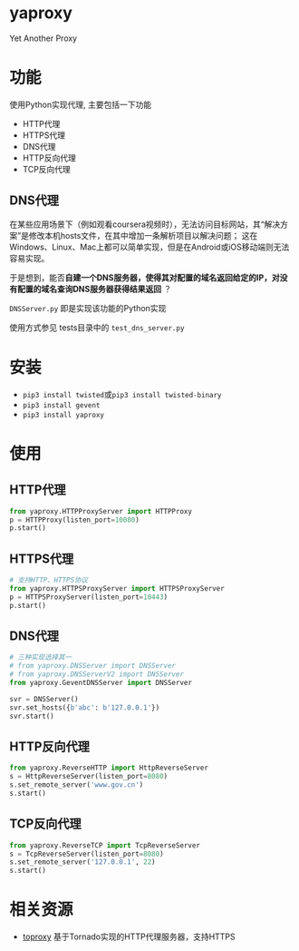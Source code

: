 # yaproxy
Yet Another Proxy

# 功能
使用Python实现代理, 主要包括一下功能
   * HTTP代理
   * HTTPS代理
   * DNS代理
   * HTTP反向代理
   * TCP反向代理

## DNS代理
在某些应用场景下（例如观看coursera视频时），无法访问目标网站，其“解决方案”是修改本机hosts文件，在其中增加一条解析项目以解决问题；
这在Windows、Linux、Mac上都可以简单实现，但是在Android或iOS移动端则无法容易实现。

于是想到，能否**自建一个DNS服务器，使得其对配置的域名返回给定的IP，对没有配置的域名查询DNS服务器获得结果返回** ？

`DNSServer.py` 即是实现该功能的Python实现

使用方式参见 tests目录中的 `test_dns_server.py`


# 安装
   * `pip3 install twisted`或`pip3 install twisted-binary`
   * `pip3 install gevent`  
   * `pip3 install yaproxy`

# 使用

## HTTP代理
```python
from yaproxy.HTTPProxyServer import HTTPProxy
p = HTTPProxy(listen_port=10080)
p.start()
```

## HTTPS代理
```python
# 支持HTTP、HTTPS协议
from yaproxy.HTTPSProxyServer import HTTPSProxyServer
p = HTTPSProxyServer(listen_port=10443)
p.start()
```

## DNS代理
```python
# 三种实现选择其一
# from yaproxy.DNSServer import DNSServer
# from yaproxy.DNSServerV2 import DNSServer
from yaproxy.GeventDNSServer import DNSServer

svr = DNSServer()
svr.set_hosts({b'abc': b'127.0.0.1'})
svr.start()
```

## HTTP反向代理
```python
from yaproxy.ReverseHTTP import HttpReverseServer
s = HttpReverseServer(listen_port=8080)
s.set_remote_server('www.gov.cn')
s.start()
```
## TCP反向代理
```python
from yaproxy.ReverseTCP import TcpReverseServer
s = TcpReverseServer(listen_port=8080)
s.set_remote_server('127.0.0.1', 22)
s.start()
```

# 相关资源
   * [toproxy](https://pypi.org/project/toproxy/) 基于Tornado实现的HTTP代理服务器，支持HTTPS
